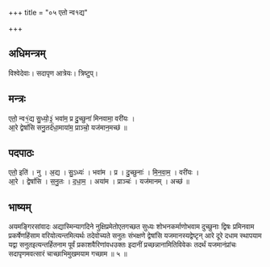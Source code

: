 +++
title = "०५ एतो न्व१द्य"

+++
## अधिमन्त्रम्
विश्वेदेवाः। सदापृण आत्रेयः। त्रिष्टुप्।

## मन्त्रः
एतो॒ न्व१॒॑द्य सु॒ध्यो॒३॒॑ भवा॑म॒ प्र दु॒च्छुना॑ मिनवामा॒ वरी॑यः ।  
आ॒रे द्वेषां॑सि सनु॒तर्द॑धा॒माया॑म॒ प्राञ्चो॒ यज॑मान॒मच्छ॑ ॥

## पदपाठः
एतो॒ इति॑ । नु । अ॒द्य । सु॒ऽध्यः॑ । भवा॑म । प्र । दु॒च्छुनाः॑ । मि॒न॒वा॒म॒ । वरी॑यः ।  
आ॒रे । द्वेषां॑सि । स॒नु॒तः । द॒धा॒म॒ । अया॑म । प्राञ्चः॑ । यज॑मानम् । अच्छ॑ ॥

## भाष्यम्
अयमङ्गिरसांवादः अद्यास्मिन्यागदिने नुक्षिप्रमेतोएतगच्छत सुध्यः शोभनकर्माणोभवाम दुच्छुनाः द्विषः प्रमिनवाम प्रकर्षेणहिंसाम वरियोत्यन्तमित्यर्थः तदेवोच्यते सनुतः संभक्षणे द्वेषांसि यजमानस्यद्वेष्टृन् आरे दूरे दधाम स्थापयाम यद्वा सनुतइत्यन्तर्हितनाम पूर्वं प्रकाशवैरिणांवधउक्तः इदानीं प्रच्छन्नानामितिविवेकः तदर्थं यजमानंप्रांचः सदापृणमवत्सारं चाच्छाभिमुखमयाम गच्छाम ॥ ५ ॥